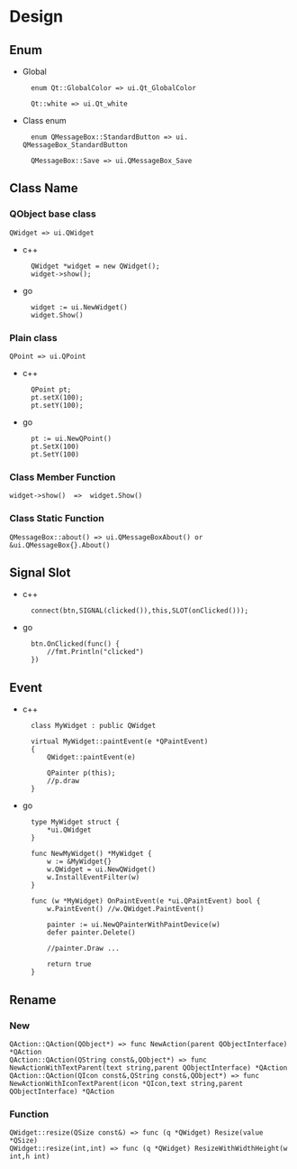 # Design

## Enum

* Global

		enum Qt::GlobalColor => ui.Qt_GlobalColor
		
		Qt::white => ui.Qt_white
	
* Class enum

		enum QMessageBox::StandardButton => ui.	QMessageBox_StandardButton
		
		QMessageBox::Save => ui.QMessageBox_Save

## Class Name

### QObject base class 

	QWidget => ui.QWidget

* c++

		QWidget *widget = new QWidget();
		widget->show();

* go
	
		widget := ui.NewWidget()
		widget.Show()

###  Plain class

	QPoint => ui.QPoint

* c++
	
		QPoint pt;
		pt.setX(100);
		pt.setY(100);

* go
	
		pt := ui.NewQPoint()
		pt.SetX(100)
		pt.SetY(100)
		
### Class Member Function

	widget->show()	=> 	widget.Show()

### Class Static Function

	QMessageBox::about() => ui.QMessageBoxAbout() or &ui.QMessageBox{}.About()
	
## Signal Slot
	
* c++	

		connect(btn,SIGNAL(clicked()),this,SLOT(onClicked()));
	
* go

		btn.OnClicked(func() {
			//fmt.Println("clicked")
		})	
	

## Event

* c++

		class MyWidget : public QWidget
		
		virtual MyWidget::paintEvent(e *QPaintEvent)
		{
			QWidget::paintEvent(e)
			
			QPainter p(this);			
			//p.draw
		}
		
* go

		type MyWidget struct {
			*ui.QWidget
		}	
		
		func NewMyWidget() *MyWidget {
			w := &MyWidget{}
			w.QWidget = ui.NewQWidget()
			w.InstallEventFilter(w)
		}	
		
		func (w *MyWidget) OnPaintEvent(e *ui.QPaintEvent) bool {
			w.PaintEvent() //w.QWidget.PaintEvent()
			
			painter := ui.NewQPainterWithPaintDevice(w)
			defer painter.Delete()
			
			//painter.Draw ...	
			
			return true
		}
	
## Rename

### New
	QAction::QAction(QObject*) => func NewAction(parent QObjectInterface) *QAction
	QAction::QAction(QString const&,QObject*) => func NewActionWithTextParent(text string,parent QObjectInterface) *QAction
	QAction::QAction(QIcon const&,QString const&,QObject*) => func NewActionWithIconTextParent(icon *QIcon,text string,parent QObjectInterface) *QAction

### Function

	QWidget::resize(QSize const&) => func (q *QWidget) Resize(value *QSize)
	QWidget::resize(int,int) => func (q *QWidget) ResizeWithWidthHeight(w int,h int) 
